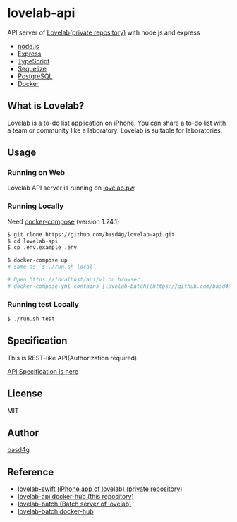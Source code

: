 # lovelab-api

API server of [Lovelab(private repository)](https://github.com/enpit2su-ics/2019-team-C/) with node.js and express

- [node.js](https://nodejs.org/)
- [Express](https://expressjs.com/)
- [TypeScript](https://www.typescriptlang.org/)
- [Sequelize](https://sequelize.org/)
- [PostgreSQL](https://www.postgresql.org/)
- [Docker](https://www.docker.com/)

## What is Lovelab?

Lovelab is a to-do list application on iPhone.
You can share a to-do list with a team or community like a laboratory.
Lovelab is suitable for laboratories.

## Usage

### Running on Web

Lovelab API server is running on [lovelab.pw](https://lovelab.pw/api/v1).

### Running Locally

Need [docker-compose](https://docs.docker.com/compose/install/) (version 1.24.1)

```sh
$ git clone https://github.com/basd4g/lovelab-api.git
$ cd lovelab-api
$ cp .env.example .env

$ docker-compose up
# same as `$ ./run.sh local`

# Open https://localhost/api/v1 on browser.
# docker-compose.yml contains [lovelab-batch](https://github.com/basd4g/lovelab-batch)
```

### Running test Locally

```sh
$ ./run.sh test
```

## Specification

This is REST-like API(Authorization required).

[API Specification is here](documents/specification/index.md)

## License

MIT

## Author

[basd4g](https://github.com/basd4g)

## Reference

- [lovelab-swift (iPhone app of lovelab) (private repository)](https://github.com/enpit2su-ics/2019-team-C)
- [lovelab-api docker-hub (this repository)](https://hub.docker.com/r/basd4g/lovelab-api)
- [lovelab-batch (Batch server of lovelab)](https://github.com/basd4g/lovelab-batch)
- [lovelab-batch docker-hub](https://hub.docker.com/r/basd4g/lovelab-batch)
